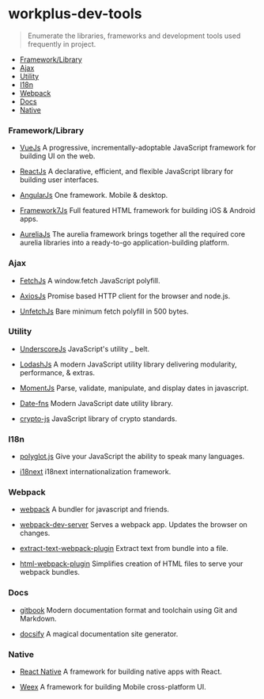 # workplus-dev-tools

> Enumerate the libraries, frameworks and development tools used frequently in project.

* [Framework/Library](#frameworklibrary)
* [Ajax](#ajax)
* [Utility](#utility)
* [I18n](#i18n)
* [Webpack](#webpack)
* [Docs](#docs)
* [Native](#native)

### Framework/Library

* [VueJs](https://github.com/vuejs/vue) A progressive, incrementally-adoptable JavaScript framework for building UI on the web.

* [ReactJs](https://github.com/facebook/react) A declarative, efficient, and flexible JavaScript library for building user interfaces.

* [AngularJs](https://github.com/angular/angular) One framework. Mobile & desktop.

* [Framework7Js](https://github.com/nolimits4web/Framework7) Full featured HTML framework for building iOS & Android apps.

* [AureliaJs](https://github.com/aurelia/framework) The aurelia framework brings together all the required core aurelia libraries into a ready-to-go application-building platform.

### Ajax

* [FetchJs](https://github.com/github/fetch) A window.fetch JavaScript polyfill.

* [AxiosJs](https://github.com/mzabriskie/axios) Promise based HTTP client for the browser and node.js.

* [UnfetchJs](https://github.com/developit/unfetch) Bare minimum fetch polyfill in 500 bytes. 


### Utility

* [UnderscoreJs](https://github.com/jashkenas/underscore) JavaScript's utility _ belt.

* [LodashJs](https://github.com/lodash/lodash) A modern JavaScript utility library delivering modularity, performance, & extras. 

* [MomentJs](https://github.com/moment/moment) Parse, validate, manipulate, and display dates in javascript.

* [Date-fns](https://github.com/date-fns/date-fns) Modern JavaScript date utility library.

* [crypto-js](https://github.com/brix/crypto-js) JavaScript library of crypto standards.

### I18n

* [polyglot.js](https://github.com/airbnb/polyglot.js) Give your JavaScript the ability to speak many languages. 

* [i18next](https://github.com/i18next/i18next) i18next internationalization framework.

### Webpack

* [webpack](https://github.com/webpack/webpack) A bundler for javascript and friends.

* [webpack-dev-server](https://github.com/webpack/webpack-dev-server) Serves a webpack app. Updates the browser on changes.

* [extract-text-webpack-plugin](https://github.com/webpack-contrib/extract-text-webpack-plugin) Extract text from bundle into a file. 

* [html-webpack-plugin](https://github.com/jantimon/html-webpack-plugin) Simplifies creation of HTML files to serve your webpack bundles.

### Docs

* [gitbook](https://github.com/GitbookIO/gitbook) Modern documentation format and toolchain using Git and Markdown.

* [docsify](https://github.com/QingWei-Li/docsify) A magical documentation site generator.

### Native

* [React Native](https://github.com/facebook/react-native) A framework for building native apps with React. 

* [Weex](https://github.com/alibaba/weex) A framework for building Mobile cross-platform UI.


